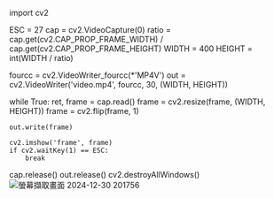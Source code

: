 import cv2

ESC = 27
cap = cv2.VideoCapture(0)
ratio = cap.get(cv2.CAP_PROP_FRAME_WIDTH) / cap.get(cv2.CAP_PROP_FRAME_HEIGHT)
WIDTH = 400
HEIGHT = int(WIDTH / ratio)

fourcc = cv2.VideoWriter_fourcc(*'MP4V')
out = cv2.VideoWriter('video.mp4', fourcc, 30, (WIDTH, HEIGHT))

while True:
    ret, frame = cap.read()
    frame = cv2.resize(frame, (WIDTH, HEIGHT))
    frame = cv2.flip(frame, 1)

    out.write(frame)

    cv2.imshow('frame', frame)
    if cv2.waitKey(1) == ESC:
        break

cap.release()
out.release()
cv2.destroyAllWindows()
![螢幕擷取畫面 2024-12-30 201756](https://github.com/user-attachments/assets/600a6dd3-3800-473b-9466-f67311a81022)
